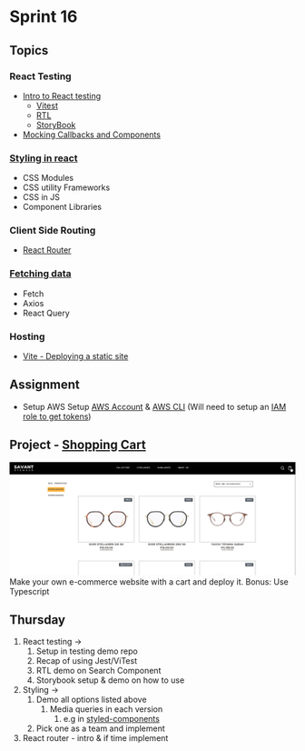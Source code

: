 # Sprint 16

## Topics
### React Testing
- [Intro to React testing](https://www.theodinproject.com/lessons/node-path-react-new-introduction-to-react-testing)
    - [Vitest](https://vitest.dev/)
    - [RTL](https://testing-library.com/docs/react-testing-library/intro/)
    - [StoryBook](https://storybook.js.org/docs/get-started/why-storybook)
- [Mocking Callbacks and Components](https://www.theodinproject.com/lessons/node-path-react-new-mocking-callbacks-and-components)

### [Styling in react](https://www.theodinproject.com/lessons/node-path-react-new-styling-react-applications)
- CSS Modules
- CSS utility Frameworks
- CSS in JS
- Component Libraries


### Client Side Routing
- [React Router](https://www.theodinproject.com/lessons/node-path-react-new-react-router)

### [Fetching data](https://www.theodinproject.com/lessons/node-path-react-new-fetching-data-in-react#using-custom-hooks)
- Fetch
- Axios
- React Query

### Hosting
- [Vite - Deploying a static site](https://vitejs.dev/guide/static-deploy)

## Assignment
- Setup AWS
  Setup [AWS Account](https://aws.amazon.com/free/?gclid=CjwKCAiAkp6tBhB5EiwANTCx1Lt_JjBb-bKmHnFsd3NuTEgqwaDb_VKtyqArE16B53nf3Dw5FTQHyxoCqPQQAvD_BwE&trk=7541ebd3-552d-4f98-9357-b542436aa66c&sc_channel=ps&ef_id=CjwKCAiAkp6tBhB5EiwANTCx1Lt_JjBb-bKmHnFsd3NuTEgqwaDb_VKtyqArE16B53nf3Dw5FTQHyxoCqPQQAvD_BwE:G:s&s_kwcid=AL!4422!3!651751058808!e!!g!!aws%20registration!19852662149!145019244377&all-free-tier.sort-by=item.additionalFields.SortRank&all-free-tier.sort-order=asc&awsf.Free%20Tier%20Types=*all&awsf.Free%20Tier%20Categories=*all) & [AWS CLI](https://docs.aws.amazon.com/cli/latest/userguide/getting-started-install.html) (Will need to setup an [IAM role to get tokens](https://docs.aws.amazon.com/IAM/latest/UserGuide/getting-set-up.html#create-an-admin))

## Project - [Shopping Cart](https://www.theodinproject.com/lessons/node-path-react-new-shopping-cart)
![Shopping Cart](./shoppingCart.png)
Make your own e-commerce website with a cart and deploy it. Bonus: Use Typescript


## Thursday
1. React testing ->
   1. Setup in testing demo repo
   2. Recap of using Jest/ViTest
   3. RTL demo on Search Component
   4. Storybook setup & demo on how to use
2. Styling ->
   1. Demo all options listed above
      1. Media queries in each version
         1. e.g in [styled-components](https://www.codevertiser.com/styled-components-media-queries/)
   2. Pick one as a team and implement
3. React router - intro & if time implement